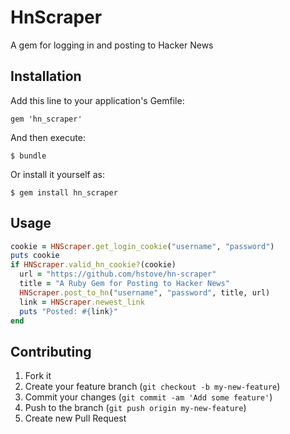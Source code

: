 # HnScraper

A gem for logging in and posting to Hacker News

## Installation

Add this line to your application's Gemfile:

    gem 'hn_scraper'

And then execute:

    $ bundle

Or install it yourself as:

    $ gem install hn_scraper

## Usage

~~~Ruby
cookie = HNScraper.get_login_cookie("username", "password")
puts cookie
if HNScraper.valid_hn_cookie?(cookie)
  url = "https://github.com/hstove/hn-scraper"
  title = "A Ruby Gem for Posting to Hacker News"
  HNScraper.post_to_hn("username", "password", title, url)
  link = HNScraper.newest_link
  puts "Posted: #{link}"
end
~~~

## Contributing

1. Fork it
2. Create your feature branch (`git checkout -b my-new-feature`)
3. Commit your changes (`git commit -am 'Add some feature'`)
4. Push to the branch (`git push origin my-new-feature`)
5. Create new Pull Request
